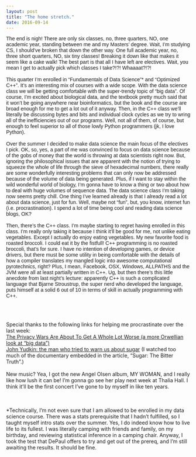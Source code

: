 ```yaml
---
layout: post
title: "The home stretch."
date: 2016-09-14
---
```


<p style = "font-family: helvetica; font-size: 100%;"> The end is nigh! There are only six 
classes, no, three quarters, NO, one academic year, standing between me and my Masters’ 
degree. Wait, I’m studying CS, I should’ve broken that down the other way. One full 
academic year, no, three short quarters, NO, six tiny classes! Breaking it down like that 
makes it seem like a cake walk! The best part is that all I have left are electives. 
Wait, you mean I get to actually pick which classes I take?!?! Whaaaat?!?!
<br/><br/>
This quarter I’m enrolled in “Fundamentals of Data Science”* and “Optimized C++”. It’s an 
interesting mix of courses with a wide scope. With the data science class we will be 
getting comfortable with the super-trendy topic of “big data”. Of course, I’m excited 
about biological data, and the textbook pretty much said that it won’t be going anywhere 
near bioinformatics, but the book and the course are broad enough for me to get a lot out 
of it anyway. Then, in the C++ class we’ll literally be discussing bytes and bits and 
individual clock cycles as we try to wring all of the inefficiencies out of our programs. 
Well, not all of them, of course, but enough to feel superior to all of those lowly Python 
programmers (jk, I love Python).
<br/><br/>
Over the summer I decided to make data science the main focus of the electives I pick. OK, 
so, yes, a part of me was convinced to focus on data science because of the gobs of money 
that the world is throwing at data scientists right now. But, ignoring the philosophical 
issues that are apparent with the notion of trying to squeeze the whole of life through 
the sieve of hexadecimal numbers, there really are some wonderfully interesting problems 
that can only now be addressed because of the volume of data being generated. Plus, if I 
want to stay within the wild wonderful world of biology, I’m gonna have to know a thing or 
two about how to deal with huge volumes of sequence data. The data science class I’m taking 
now seems pretty chill. One thing I’ve learned already is that I already read a lot about 
data science, just for fun. Well, maybe not “fun”, but, you know, internet fun (i.e. 
procrastination). I spend a lot of time being cool and reading data science blogs, OK? 
<br/><br/>
Then, there’s the C++ class. I’m maybe starting to regret having enrolled in this class. 
I’m really only taking it because I think it’ll be good for me, not unlike eating 
vegetables. Except I actually do enjoy eating vegetables. My new favorite food is roasted 
broccoli. I could eat it by the fistfull! C++ programming is no roasted broccoli, that’s 
for sure. I have no intention of developing games, or device drivers, but there must be 
some utility in being comfortable with the details of how a compiler translates my mangled 
logic into awesome computational pyrotechnics, right? Plus, I mean, Facebook, OSX, Windows, 
ALLPATHS and the JVM were all at least partially written in C++. Ug, but then there’s this 
little anecdote from last night’s lecture: apparently C++ is such a complicated language 
that Bjarne Stroustrup, the super nerd who developed the language, puts himself at a solid 
6 out of 10 in terms of skill in actually programming with C++.
<br/><br/><br/><br/>


Special thanks to the following links for helping me procrastinate over the last week:
<br/>
<a href="http://www.locusmag.com/Perspectives/2016/09/cory-doctorowthe-privacy-wars-are-about-to-get-a-whole-lot-worse/">
The Privacy Wars Are About To Get A Whole Lot Worse (a more Orwellian look at “big data”)</a>
<br/>
<a href="http://www.telegraph.co.uk/lifestyle/wellbeing/diet/10634081/John-Yudkin-the-man-who-tried-to-warn-us-about-sugar.html/">
John Yudkin: the man who tried to warn us about sugar</a> (I watched too much of the documentary embedded in the article, “Sugar: The Bitter Truth”.)
<br/><br/>
New music? Yea, I got the new Angel Olsen album, MY WOMAN, and I really like how lush it 
can be! I’m gonna go see her play next week at Thalia Hall. I think it’ll be the first 
concert I’ve gone to by myself in like ten years. 
<br/><br/><br/>

*Technically, I’m not even sure that I am allowed to be enrolled in my data science course. 
There was a stats prerequisite that I hadn’t fulfilled, so I taught myself intro stats over 
the summer. Yes, I do indeed know how to live life to its fullest. I was literally camping 
with friends and family, on my birthday, and reviewing statistical inference in a camping 
chair. Anyway, I took the test that DePaul offers to try and get out of the prereq, and 
I’m still awaiting the results. It should be fine. 
</p>
